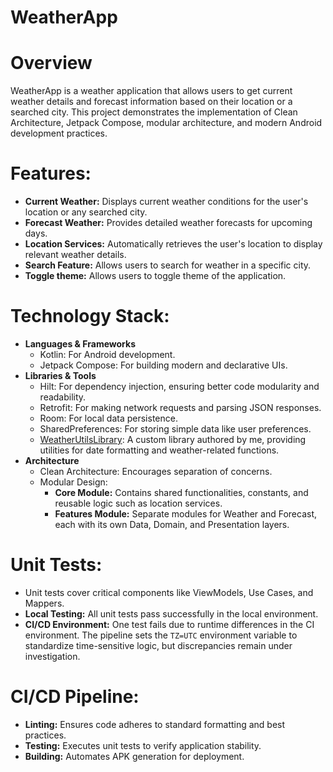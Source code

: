 # WeatherApp

# Overview
WeatherApp is a weather application that allows users to get current weather details and forecast information based on their location or a searched city. This project demonstrates the implementation of Clean Architecture, Jetpack Compose, modular architecture, and modern Android development practices.

# Features:
- **Current Weather:** Displays current weather conditions for the user's location or any searched city.
- **Forecast Weather:** Provides detailed weather forecasts for upcoming days.
- **Location Services:** Automatically retrieves the user's location to display relevant weather details.
- **Search Feature:** Allows users to search for weather in a specific city.
- **Toggle theme:** Allows users to toggle theme of the application.

# Technology Stack:
- **Languages & Frameworks**
  - Kotlin: For Android development.
  - Jetpack Compose: For building modern and declarative UIs.
- **Libraries & Tools**
  - Hilt: For dependency injection, ensuring better code modularity and readability.
  - Retrofit: For making network requests and parsing JSON responses.
  - Room: For local data persistence.
  - SharedPreferences: For storing simple data like user preferences.
  - [WeatherUtilsLibrary](https://github.com/MohamedGharieb19/WeatherUtilsLibrary.git): A custom library authored by me, providing utilities for date formatting and weather-related functions.
- **Architecture**
  - Clean Architecture: Encourages separation of concerns.
  - Modular Design:
    - **Core Module:** Contains shared functionalities, constants, and reusable logic such as location services.
    - **Features Module:** Separate modules for Weather and Forecast, each with its own Data, Domain, and Presentation layers.

# Unit Tests:
- Unit tests cover critical components like ViewModels, Use Cases, and Mappers.
- **Local Testing:** All unit tests pass successfully in the local environment.
- **CI/CD Environment:** One test fails due to runtime differences in the CI environment. The pipeline sets the `TZ=UTC` environment variable to standardize time-sensitive logic, but discrepancies remain under investigation.

# CI/CD Pipeline:
- **Linting:** Ensures code adheres to standard formatting and best practices.
- **Testing:** Executes unit tests to verify application stability.
- **Building:** Automates APK generation for deployment.
